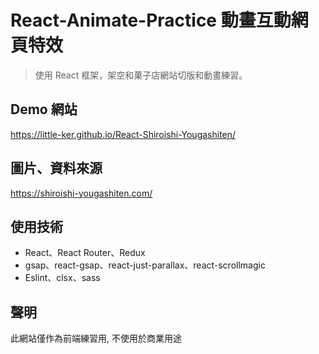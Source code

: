 # React-Animate-Practice 動畫互動網頁特效

> 使用 React 框架，架空和菓子店網站切版和動畫練習。

## Demo 網站

https://little-ker.github.io/React-Shiroishi-Yougashiten/

## 圖片、資料來源

https://shiroishi-yougashiten.com/

## 使用技術

- React、React Router、Redux
- gsap、react-gsap、react-just-parallax、react-scrollmagic
- Eslint、clsx、sass

## 聲明

此網站僅作為前端練習用, 不使用於商業用途

